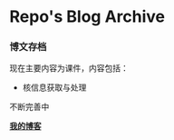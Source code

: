 # Repo's Blog Archive

### 博文存档



现在主要内容为课件，内容包括：

+ 核信息获取与处理



不断完善中

[**我的博客**](https://repo-kristx.github.io/)

